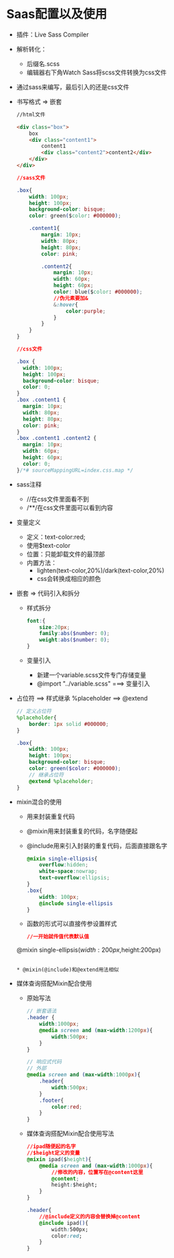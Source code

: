 # Saas配置以及使用

* 插件：Live Sass Compiler

* 解析转化：

  * 后缀名.scss 
  * 编辑器右下角Watch Sass将scss文件转换为css文件

* 通过sass来编写，最后引入的还是css文件

* 书写格式 => 嵌套

  ```html
  //html文件
  
  <div class="box">
      box
      <div class="content1">
          content1
          <div class="content2">content2</div>
      </div>
  </div>
  ```

  ```css
  //sass文件
  
  .box{
      width: 100px;
      height: 100px;
      background-color: bisque;
      color: green($color: #000000);
  
      .content1{
          margin: 10px;
          width: 80px;
          height: 80px;
          color: pink;
  
          .content2{
              margin: 10px;
              width: 60px;
              height: 60px;
              color: blue($color: #000000);
              //伪元素要加&
              &:hover{
                  color:purple;
              }
          }
      }
  }
  ```

  ```css
  //css文件
  
  .box {
    width: 100px;
    height: 100px;
    background-color: bisque;
    color: 0;
  }
  .box .content1 {
    margin: 10px;
    width: 80px;
    height: 80px;
    color: pink;
  }
  .box .content1 .content2 {
    margin: 10px;
    width: 60px;
    height: 60px;
    color: 0;
  }/*# sourceMappingURL=index.css.map */
  ```

* sass注释
  * //在css文件里面看不到
  * /**/在css文件里面可以看到内容
  
* 变量定义
  * 定义$：$text-color:red;
  * 使用$text-color
  * 位置：只能卸载文件的最顶部
  * 内置方法：
    * lighten(text-color,20%)/dark(text-color,20%)
    * css会转换成相应的颜色

* 嵌套 => 代码引入和拆分

  * 样式拆分

    ```scss
    font:{
        size:20px;
        family:abs($number: 0);
        weight:abs($number: 0);
    }
    ```

  * 变量引入
    * 新建一个variable.scss文件专门存储变量
    * @import "../variable.scss" ===> 变量引入

* 占位符 ==> 样式继承   %placeholder ==> @extend

  ```scss
  // 定义占位符
  %placeholder{
      border: 1px solid #000000;
  }
  
  .box{
      width: 100px;
      height: 100px;
      background-color: bisque;
      color: green($color: #000000);
      // 继承占位符
      @extend %placeholder;
  }
  ```

* mixin混合的使用

  * 用来封装重复代码

  * @mixin用来封装重复的代码，名字随便起
  
  * @include用来引入封装的重复代码，后面直接跟名字
  
    ```scss
    @mixin single-ellipsis{
        overflow:hidden;
        white-space:nowrap;
        text-overflow:ellipsis;
    }
    .box{
        width: 100px;
        @include single-ellipsis
    }
    ```
  
  * 函数的形式可以直接传参设置样式
  
    ```css
    //一开始就传值代表默认值
  @mixin single-ellipsis($width:200px,$height:200px)
    ```

  * @mixin(@include)和@extend用法相似
  
* 媒体查询搭配Mixin配合使用

  * 原始写法

    ```scss
    // 嵌套语法
    .header {
        width:1000px;
        @media screen and (max-width:1200px){
            width:500px;
        }
    }
    
    // 响应式代码
    // 外部
    @media screen and (max-width:1000px){
        .header{
            width:500px;
        }
        .footer{
            color:red;
        }
    }
    ```

  * 媒体查询搭配Mixin配合使用写法

    ```css
    //ipad随便起的名字
    //$height定义的变量
    @mixin ipad($height){
        @media screen and (max-width:1000px){
            //修改的内容，位置写在@content这里
            @content;
            height:$height;
        }
    }
    
    .header{
        //@include定义的内容会替换掉@content
        @include ipad(){
            width:500px;
            color:red;
        }
    }
    ```



